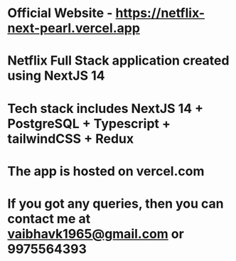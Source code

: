 # Official Website - https://netflix-next-pearl.vercel.app

# Netflix Full Stack application created using NextJS 14

# Tech stack includes NextJS 14 + PostgreSQL + Typescript + tailwindCSS + Redux

# The app is hosted on vercel.com

# If you got any queries, then you can contact me at vaibhavk1965@gmail.com or 9975564393